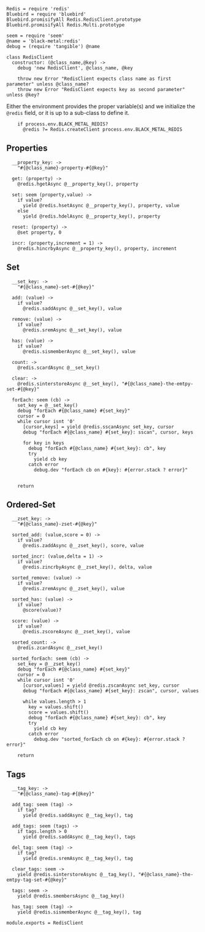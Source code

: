     Redis = require 'redis'
    Bluebird = require 'bluebird'
    Bluebird.promisifyAll Redis.RedisClient.prototype
    Bluebird.promisifyAll Redis.Multi.prototype

    seem = require 'seem'
    @name = 'black-metal:redis'
    debug = (require 'tangible') @name

    class RedisClient
      constructor: (@class_name,@key) ->
        debug 'new RedisClient', @class_name, @key

        throw new Error "RedisClient expects class name as first parameter" unless @class_name?
        throw new Error "RedisClient expects key as second parameter" unless @key?

Either the environment provides the proper variable(s) and we initialize the `@redis` field,
or it is up to a sub-class to define it.

        if process.env.BLACK_METAL_REDIS?
          @redis ?= Redis.createClient process.env.BLACK_METAL_REDIS

Properties
----------

      __property_key: ->
        "#{@class_name}-property-#{@key}"

      get: (property) ->
        @redis.hgetAsync @__property_key(), property

      set: seem (property,value) ->
        if value?
          yield @redis.hsetAsync @__property_key(), property, value
        else
          yield @redis.hdelAsync @__property_key(), property

      reset: (property) ->
        @set property, 0

      incr: (property,increment = 1) ->
        @redis.hincrbyAsync @__property_key(), property, increment

Set
---

      __set_key: ->
        "#{@class_name}-set-#{@key}"

      add: (value) ->
        if value?
          @redis.saddAsync @__set_key(), value

      remove: (value) ->
        if value?
          @redis.sremAsync @__set_key(), value

      has: (value) ->
        if value?
          @redis.sismemberAsync @__set_key(), value

      count: ->
        @redis.scardAsync @__set_key()

      clear: ->
        @redis.sinterstoreAsync @__set_key(), "#{@class_name}-the-emtpy-set-#{@key}"

      forEach: seem (cb) ->
        set_key = @__set_key()
        debug "forEach #{@class_name} #{set_key}"
        cursor = 0
        while cursor isnt '0'
          [cursor,keys] = yield @redis.sscanAsync set_key, cursor
          debug "forEach #{@class_name} #{set_key}: sscan", cursor, keys

          for key in keys
            debug "forEach #{@class_name} #{set_key}: cb", key
            try
              yield cb key
            catch error
              debug.dev "forEach cb on #{key}: #{error.stack ? error}"


        return

Ordered-Set
---

      __zset_key: ->
        "#{@class_name}-zset-#{@key}"

      sorted_add: (value,score = 0) ->
        if value?
          @redis.zaddAsync @__zset_key(), score, value

      sorted_incr: (value,delta = 1) ->
        if value?
          @redis.zincrbyAsync @__zset_key(), delta, value

      sorted_remove: (value) ->
        if value?
          @redis.zremAsync @__zset_key(), value

      sorted_has: (value) ->
        if value?
          @score(value)?

      score: (value) ->
        if value?
          @redis.zscoreAsync @__zset_key(), value

      sorted_count: ->
        @redis.zcardAsync @__zset_key()

      sorted_forEach: seem (cb) ->
        set_key = @__zset_key()
        debug "forEach #{@class_name} #{set_key}"
        cursor = 0
        while cursor isnt '0'
          [cursor,values] = yield @redis.zscanAsync set_key, cursor
          debug "forEach #{@class_name} #{set_key}: zscan", cursor, values

          while values.length > 1
            key = values.shift()
            score = values.shift()
            debug "forEach #{@class_name} #{set_key}: cb", key
            try
              yield cb key
            catch error
              debug.dev "sorted_forEach cb on #{key}: #{error.stack ? error}"

        return

Tags
----

      __tag_key: ->
        "#{@class_name}-tag-#{@key}"

      add_tag: seem (tag) ->
        if tag?
          yield @redis.saddAsync @__tag_key(), tag

      add_tags: seem (tags) ->
        if tags.length > 0
          yield @redis.saddAsync @__tag_key(), tags

      del_tag: seem (tag) ->
        if tag?
          yield @redis.sremAsync @__tag_key(), tag

      clear_tags: seem ->
        yield @redis.sinterstoreAsync @__tag_key(), "#{@class_name}-the-emtpy-tag-set-#{@key}"

      tags: seem ->
        yield @redis.smembersAsync @__tag_key()

      has_tag: seem (tag) ->
        yield @redis.sismemberAsync @__tag_key(), tag

    module.exports = RedisClient
